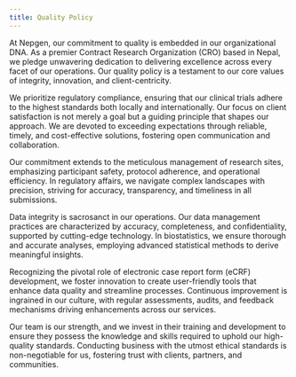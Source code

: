 ```yaml
---
title: Quality Policy
---
```


At Nepgen, our commitment to quality is embedded in our organizational DNA. As a premier Contract Research Organization (CRO) based in Nepal, we pledge unwavering dedication to delivering excellence across every facet of our operations. Our quality policy is a testament to our core values of integrity, innovation, and client-centricity.

We prioritize regulatory compliance, ensuring that our clinical trials adhere to the highest standards both locally and internationally. Our focus on client satisfaction is not merely a goal but a guiding principle that shapes our approach. We are devoted to exceeding expectations through reliable, timely, and cost-effective solutions, fostering open communication and collaboration.

Our commitment extends to the meticulous management of research sites, emphasizing participant safety, protocol adherence, and operational efficiency. In regulatory affairs, we navigate complex landscapes with precision, striving for accuracy, transparency, and timeliness in all submissions.

Data integrity is sacrosanct in our operations. Our data management practices are characterized by accuracy, completeness, and confidentiality, supported by cutting-edge technology. In biostatistics, we ensure thorough and accurate analyses, employing advanced statistical methods to derive meaningful insights.

Recognizing the pivotal role of electronic case report form (eCRF) development, we foster innovation to create user-friendly tools that enhance data quality and streamline processes. Continuous improvement is ingrained in our culture, with regular assessments, audits, and feedback mechanisms driving enhancements across our services.

Our team is our strength, and we invest in their training and development to ensure they possess the knowledge and skills required to uphold our high-quality standards. Conducting business with the utmost ethical standards is non-negotiable for us, fostering trust with clients, partners, and communities.
